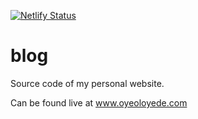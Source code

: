 [![Netlify Status](https://api.netlify.com/api/v1/badges/b7cadc8a-76d9-4a23-8f75-fb080436f27b/deploy-status)](https://app.netlify.com/sites/oyekunleblog/deploys)

# blog

Source code of my personal website.

Can be found live at www.oyeoloyede.com
